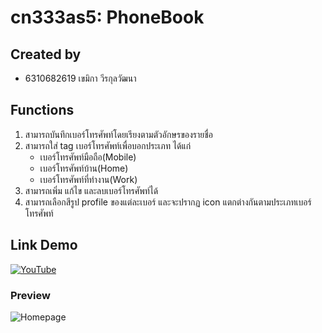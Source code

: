# cn333as5: PhoneBook

## Created by

- 6310682619 เขมิกา วีรกุลวัฒนา

## Functions

1. สามารถบันทึกเบอร์โทรศัพท์โดยเรียงตามตัวอักษรของรายชื่อ
2. สามารถใส่ tag เบอร์โทรศัพท์เพื่อบอกประเภท ได้แก่
    - เบอร์โทรศัพท์มือถือ(Mobile)
    - เบอร์โทรศัพท์บ้าน(Home)
    - เบอร์โทรศัพท์ที่ทำงาน(Work)
3. สามารถเพิ่ม แก้ไข และลบเบอร์โทรศัพท์ได้
4. สามารถเลือกสีรูป profile ของแต่ละเบอร์ และจะปรากฏ icon แตกต่างกันตามประเภทเบอร์โทรศัพท์

## Link Demo

[![YouTube](https://img.shields.io/badge/YouTube-%23FF0000.svg?style=for-the-badge&logo=YouTube&logoColor=white)](https://youtu.be/CPxfb4es28o)

### Preview

![Homepage](https://i.imgur.com/GpNvdrm.png)
